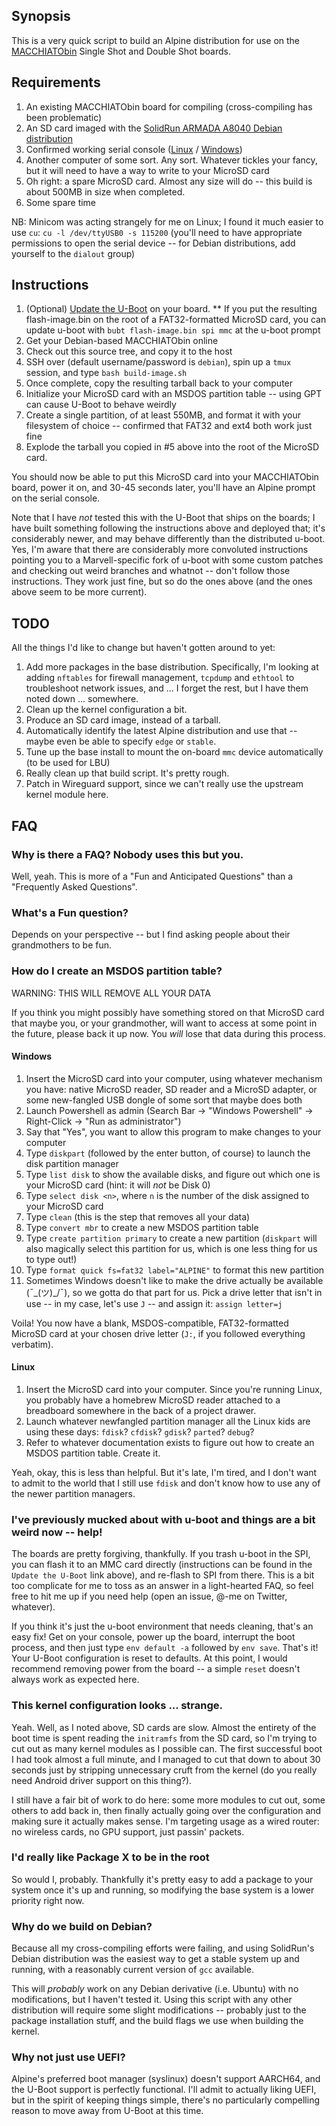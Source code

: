 ## Synopsis

This is a very quick script to build an Alpine distribution for use on the [MACCHIATObin](https://macchiatobin.net/) Single Shot and Double Shot boards.

## Requirements

1. An existing MACCHIATObin board for compiling (cross-compiling has been problematic)
2. An SD card imaged with the [SolidRun ARMADA A8040 Debian distribution](https://developer.solid-run.com/knowledge-base/armada-8040-debian/)
3. Confirmed working serial console ([Linux](http://wiki.macchiatobin.net/tiki-index.php?page=Serial+connection+-+Linux) / [Windows](http://wiki.macchiatobin.net/tiki-index.php?page=Serial+connection+-+Windows))
4. Another computer of some sort. Any sort. Whatever tickles your fancy, but it will need to have a way to write to your MicroSD card
5. Oh right: a spare MicroSD card. Almost any size will do -- this build is about 500MB in size when completed.
6. Some spare time

NB: Minicom was acting strangely for me on Linux; I found it much easier to use `cu`: `cu -l /dev/ttyUSB0 -s 115200` (you'll need to have appropriate permissions to open the serial device -- for Debian distributions, add yourself to the `dialout` group)

## Instructions

1. (Optional) [Update the U-Boot](https://developer.solid-run.com/knowledge-base/armada-8040-machiatobin-u-boot-and-atf/) on your board.
** If you put the resulting flash-image.bin on the root of a FAT32-formatted MicroSD card, you can update u-boot with `bubt flash-image.bin spi mmc` at the u-boot prompt
2. Get your Debian-based MACCHIATObin online
3. Check out this source tree, and copy it to the host
4. SSH over (default username/password is `debian`), spin up a `tmux` session, and type `bash build-image.sh`
5. Once complete, copy the resulting tarball back to your computer
6. Initialize your MicroSD card with an MSDOS partition table -- using GPT can cause U-Boot to behave weirdly
7. Create a single partition, of at least 550MB, and format it with your filesystem of choice -- confirmed that FAT32 and ext4 both work just fine
8. Explode the tarball you copied in #5 above into the root of the MicroSD card.

You should now be able to put this MicroSD card into your MACCHIATObin board, power it on, and 30-45 seconds later, you'll have an Alpine prompt on the serial console.

Note that I have *not* tested this with the U-Boot that ships on the boards; I have built something following the instructions above and deployed that; it's considerably newer, and may behave differently than the distributed u-boot. Yes, I'm aware that there are considerably more convoluted instructions pointing you to a Marvell-specific fork of u-boot with some custom patches and checking out weird branches and whatnot -- don't follow those instructions. They work just fine, but so do the ones above (and the ones above seem to be more current).

## TODO

All the things I'd like to change but haven't gotten around to yet:

1. Add more packages in the base distribution. Specifically, I'm looking at adding `nftables` for firewall management, `tcpdump` and `ethtool` to troubleshoot network issues, and ... I forget the rest, but I have them noted down ... somewhere.
2. Clean up the kernel configuration a bit.
3. Produce an SD card image, instead of a tarball.
4. Automatically identify the latest Alpine distribution and use that -- maybe even be able to specify `edge` or `stable`.
5. Tune up the base install to mount the on-board `mmc` device automatically (to be used for LBU)
6. Really clean up that build script. It's pretty rough.
7. Patch in Wireguard support, since we can't really use the upstream kernel module here.

## FAQ
### Why is there a FAQ? Nobody uses this but you.
Well, yeah. This is more of a "Fun and Anticipated Questions" than a "Frequently Asked Questions".

### What's a Fun question?
Depends on your perspective -- but I find asking people about their grandmothers to be fun.

### How do I create an MSDOS partition table?
WARNING: THIS WILL REMOVE ALL YOUR DATA

If you think you might possibly have something stored on that MicroSD card that maybe you, or your grandmother, will want to access at some point in the future, please back it up now. You *will* lose that data during this process.

#### Windows
1. Insert the MicroSD card into your computer, using whatever mechanism you have: native MicroSD reader, SD reader and a MicroSD adapter, or some new-fangled USB dongle of some sort that maybe does both
2. Launch Powershell as admin (Search Bar -> "Windows Powershell" -> Right-Click -> "Run as administrator")
3. Say that "Yes", you want to allow this program to make changes to your computer
4. Type `diskpart` (followed by the enter button, of course) to launch the disk partition manager
5. Type `list disk` to show the available disks, and figure out which one is your MicroSD card (hint: it will *not* be Disk 0)
6. Type `select disk <n>`, where `n` is the number of the disk assigned to your MicroSD card
7. Type `clean` (this is the step that removes all your data)
8. Type `convert mbr` to create a new MSDOS partition table
9. Type `create partition primary` to create a new partition (`diskpart` will also magically select this partition for us, which is one less thing for us to type out!)
10. Type `format quick fs=fat32 label="ALPINE"` to format this new partition
11. Sometimes Windows doesn't like to make the drive actually be available (¯\_(ツ)_/¯), so we gotta do that part for us. Pick a drive letter that isn't in use -- in my case, let's use `J` -- and assign it: `assign letter=j`

Voila! You now have a blank, MSDOS-compatible, FAT32-formatted MicroSD card at your chosen drive letter (`J:`, if you followed everything verbatim).

#### Linux
1. Insert the MicroSD card into your computer. Since you're running Linux, you probably have a homebrew MicroSD reader attached to a breadboard somewhere in the back of a project drawer.
2. Launch whatever newfangled partition manager all the Linux kids are using these days: `fdisk`? `cfdisk`? `gdisk`? `parted`? `debug`?
3. Refer to whatever documentation exists to figure out how to create an MSDOS partition table. Create it.

Yeah, okay, this is less than helpful. But it's late, I'm tired, and I don't want to admit to the world that I still use `fdisk` and don't know how to use any of the newer partition managers.

### I've previously mucked about with u-boot and things are a bit weird now -- help!
The boards are pretty forgiving, thankfully. If you trash u-boot in the SPI, you can flash it to an MMC card directly (instructions can be found in the `Update the U-Boot` link above), and re-flash to SPI from there. This is a bit too complicate for me to toss as an answer in a light-hearted FAQ, so feel free to hit me up if you need help (open an issue, @-me on Twitter, whatever).

If you think it's just the u-boot environment that needs cleaning, that's an easy fix! Get on your console, power up the board, interrupt the boot process, and then just type `env default -a` followed by `env save`. That's it! Your U-Boot configuration is reset to defaults. At this point, I would recommend removing power from the board -- a simple `reset` doesn't always work as expected here.

### This kernel configuration looks ... strange.
Yeah. Well, as I noted above, SD cards are slow. Almost the entirety of the boot time is spent reading the `initramfs` from the SD card, so I'm trying to cut out as many kernel modules as I possible can. The first successful boot I had took almost a full minute, and I managed to cut that down to about 30 seconds just by stripping unnecessary cruft from the kernel (do you really need Android driver support on this thing?).

I still have a fair bit of work to do here: some more modules to cut out, some others to add back in, then finally actually going over the configuration and making sure it actually makes sense. I'm targeting usage as a wired router: no wireless cards, no GPU support, just passin' packets.

### I'd really like Package X to be in the root
So would I, probably. Thankfully it's pretty easy to add a package to your system once it's up and running, so modifying the base system is a lower priority right now.

### Why do we build on Debian?
Because all my cross-compiling efforts were failing, and using SolidRun's Debian distribution was the easiest way to get a stable system up and running, with a reasonably current version of `gcc` available.

This will *probably* work on any Debian derivative (i.e. Ubuntu) with no modifications, but I haven't tested it. Using this script with any other distribution will require some slight modifications -- probably just to the package installation stuff, and the build flags we use when building the kernel.

### Why not just use UEFI?
Alpine's preferred boot manager (syslinux) doesn't support AARCH64, and the U-Boot support is perfectly functional. I'll admit to actually liking UEFI, but in the spirit of keeping things simple, there's no particularly compelling reason to move away from U-Boot at this time.
